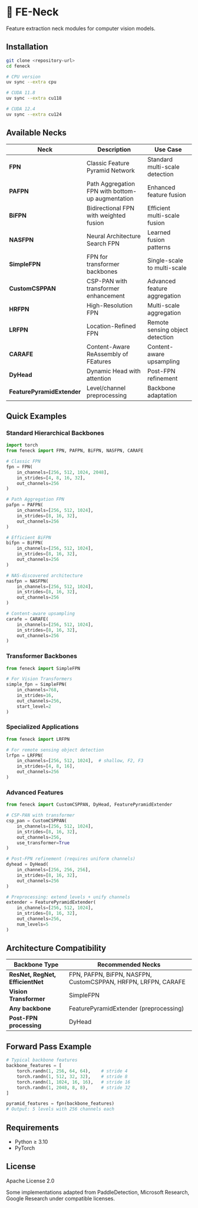 # 🦊 FE-Neck

Feature extraction neck modules for computer vision models.

## Installation

```bash
git clone <repository-url>
cd feneck

# CPU version
uv sync --extra cpu

# CUDA 11.8
uv sync --extra cu118

# CUDA 12.4
uv sync --extra cu124
```

## Available Necks

| Neck                       | Description                            | Use Case                        |
|----------------------------|----------------------------------------|---------------------------------|
| **FPN**                    | Classic Feature Pyramid Network        | Standard multi-scale detection  |
| **PAFPN**                  | Path Aggregation FPN with bottom-up augmentation | Enhanced feature fusion |
| **BiFPN**                  | Bidirectional FPN with weighted fusion | Efficient multi-scale fusion    |
| **NASFPN**                 | Neural Architecture Search FPN         | Learned fusion patterns         |
| **SimpleFPN**              | FPN for transformer backbones          | Single-scale to multi-scale     |
| **CustomCSPPAN**           | CSP-PAN with transformer enhancement   | Advanced feature aggregation    |
| **HRFPN**                  | High-Resolution FPN                    | Multi-scale aggregation         |
| **LRFPN**                  | Location-Refined FPN                   | Remote sensing object detection |
| **CARAFE**                 | Content-Aware ReAssembly of FEatures   | Content-aware upsampling        |
| **DyHead**                 | Dynamic Head with attention            | Post-FPN refinement             |
| **FeaturePyramidExtender** | Level/channel preprocessing            | Backbone adaptation             |

## Quick Examples

### Standard Hierarchical Backbones
```python
import torch
from feneck import FPN, PAFPN, BiFPN, NASFPN, CARAFE

# Classic FPN
fpn = FPN(
    in_channels=[256, 512, 1024, 2048],
    in_strides=[4, 8, 16, 32],
    out_channels=256
)

# Path Aggregation FPN
pafpn = PAFPN(
    in_channels=[256, 512, 1024],
    in_strides=[8, 16, 32],
    out_channels=256
)

# Efficient BiFPN
bifpn = BiFPN(
    in_channels=[256, 512, 1024],
    in_strides=[8, 16, 32],
    out_channels=256
)

# NAS-discovered architecture
nasfpn = NASFPN(
    in_channels=[256, 512, 1024],
    in_strides=[8, 16, 32],
    out_channels=256
)

# Content-aware upsampling
carafe = CARAFE(
    in_channels=[256, 512, 1024],
    in_strides=[8, 16, 32],
    out_channels=256
)
```

### Transformer Backbones
```python
from feneck import SimpleFPN

# For Vision Transformers
simple_fpn = SimpleFPN(
    in_channels=768,
    in_strides=16,
    out_channels=256,
    start_level=2
)
```

### Specialized Applications
```python
from feneck import LRFPN

# For remote sensing object detection
lrfpn = LRFPN(
    in_channels=[256, 512, 1024],  # shallow, F2, F3
    in_strides=[4, 8, 16],
    out_channels=256
)
```

### Advanced Features
```python
from feneck import CustomCSPPAN, DyHead, FeaturePyramidExtender

# CSP-PAN with transformer
csp_pan = CustomCSPPAN(
    in_channels=[256, 512, 1024],
    in_strides=[8, 16, 32],
    out_channels=256,
    use_transformer=True
)

# Post-FPN refinement (requires uniform channels)
dyhead = DyHead(
    in_channels=[256, 256, 256],
    in_strides=[8, 16, 32],
    out_channels=256
)

# Preprocessing: extend levels + unify channels
extender = FeaturePyramidExtender(
    in_channels=[256, 512, 1024],
    in_strides=[8, 16, 32],
    out_channels=256,
    num_levels=5
)
```

## Architecture Compatibility

| Backbone Type                    | Recommended Necks                                      |
|----------------------------------|--------------------------------------------------------|
| **ResNet, RegNet, EfficientNet** | FPN, PAFPN, BiFPN, NASFPN, CustomCSPPAN, HRFPN, LRFPN, CARAFE |
| **Vision Transformer**           | SimpleFPN                                              |
| **Any backbone**                 | FeaturePyramidExtender (preprocessing)                 |
| **Post-FPN processing**          | DyHead                                                 |

## Forward Pass Example

```python
# Typical backbone features
backbone_features = [
    torch.randn(1, 256, 64, 64),    # stride 4
    torch.randn(1, 512, 32, 32),    # stride 8
    torch.randn(1, 1024, 16, 16),   # stride 16
    torch.randn(1, 2048, 8, 8),     # stride 32
]

pyramid_features = fpn(backbone_features)
# Output: 5 levels with 256 channels each
```

## Requirements

- Python ≥ 3.10
- PyTorch

## License

Apache License 2.0

Some implementations adapted from PaddleDetection, Microsoft Research, Google Research under compatible licenses.
